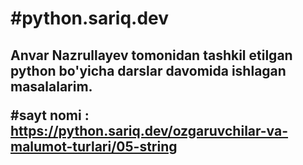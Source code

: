 <h1>#python.sariq.dev</h1>

<h2>Anvar Nazrullayev tomonidan tashkil etilgan python bo'yicha darslar davomida ishlagan masalalarim.

#sayt nomi : https://python.sariq.dev/ozgaruvchilar-va-malumot-turlari/05-string


